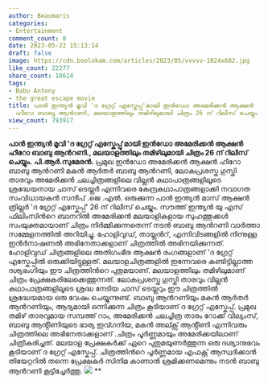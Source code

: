 ```yaml
---
author: Beaumaris
categories:
- Entertainment
comment_count: 0
date: 2023-05-22 15:13:14
draft: false
image: https://cdn.boolokam.com/articles/2023/05/vvvvv-1024x682.jpg
like_count: 22277
share_count: 18624
tags:
- Babu Antony
- the great escape movie
title: പാന്‍ ഇന്ത്യന്‍ മൂവി 'ദ ഗ്രേറ്റ് എസ്കേപ്പു'മായി ഇന്‍ഡോ അമേരിക്കന്‍ ആക്ഷന്‍
  ഹീറോ ബാബു ആന്‍റണി, മലയാളത്തിലും തമിഴിലുമായി ചിത്രം 26 ന് റിലീസ് ചെയ്യും
view_count: 793917
---
```


**പാന്‍ ഇന്ത്യന്‍ മൂവി 'ദ ഗ്രേറ്റ് എസ്കേപ്പു'മായി ഇന്‍ഡോ അമേരിക്കന്‍ ആക്ഷന്‍ ഹീറോ ബാബു ആന്‍റണി., മലയാളത്തിലും തമിഴിലുമായി ചിത്രം 26 ന് റിലീസ് ചെയ്യും.** **പി.ആർ.സുമേരൻ.** പ്രമുഖ ഇന്‍ഡോ അമേരിക്കന്‍ ആക്ഷന്‍ ഹീറോ ബാബു ആന്‍റണി മകന്‍ ആര്‍തര്‍ ബാബു ആന്‍റണി, ലോകപ്രശസ്ത ഗുസ്തി താരവും അമേരിക്കന്‍ ചലച്ചിത്രങ്ങളിലെ വില്ലന്‍ കഥാപാത്രങ്ങളിലൂടെ ശ്രദ്ധേയനായ ചാസ് ടെയ്ലര്‍ എന്നിവരെ കേന്ദ്രകഥാപാത്രങ്ങളാക്കി നവാഗത സംവിധായകന്‍ സന്ദീപ് .ജെ .എല്‍. ഒരുക്കുന്ന പാന്‍ ഇന്ത്യന്‍ മാസ് ആക്ഷന്‍ ത്രില്ലര്‍ 'ദ ഗ്രേറ്റ് എസ്കേപ്പ്' 26 ന് റിലീസ് ചെയ്യും. സൗത്ത് ഇന്ത്യന്‍ യു എസ് ഫിലിംസിന്‍റെ ബാനറില്‍ അമേരിക്കന്‍ മലയാളികളായ സുഹത്തുക്കള്‍ സംയുക്തമായാണ് ചിത്രം നിര്‍മ്മിക്കുന്നതെന്ന് നടന്‍ ബാബു ആന്‍റണി വാര്‍ത്താ സമ്മേളനത്തില്‍ അറിയിച്ചു. ഹോളിവുഡ്, തായ്ലന്‍റ്, എന്നിവിടങ്ങളില്‍ നിന്നുള്ള ഇന്‍ര്‍നാഷണല്‍ അഭിനേതാക്കളാണ് ചിത്രത്തില്‍ അഭിനയിക്കുന്നത്. ഹോളിവുഡ് ചിത്രങ്ങളിലെ അതിഗംഭീര ആക്ഷന്‍ രംഗങ്ങളാണ് 'ദ ഗ്രേറ്റ് എസ്കേപ്പില്‍ ഒരുക്കിയിട്ടുള്ളത്. മലയാളചിത്രങ്ങളില്‍ ഇന്നേവരെ കണ്ടിട്ടില്ലാത്ത ദശ്യഭംഗിയും ഈ ചിത്രത്തിന്‍റെ പുതുമയാണ്. [](https://cdn.boolokam.com/articles/2023/05/qqqqqqww.jpg) മലയാളത്തിലും തമിഴിലുമാണ് ചിത്രം പ്രേക്ഷകരിലേക്കെത്തുന്നത്. ലോകപ്രശസ്ത ഗുസ്തി താരവും വില്ലന്‍ കഥാപാത്രങ്ങളിലൂടെ ശ്രദ്ധ നേടിയ ചാസ് ടെയ്ലറും ഈ ചിത്രത്തില്‍ ശ്രദ്ധേയമായ ഒരു വേഷം ചെയ്യുന്നുണ്ട്. ബാബു ആന്‍റണിയും മകന്‍ ആര്‍തര്‍ ആന്‍റണിയും, ആദ്യമായി ഒന്നിക്കുന്ന ചിത്രം കൂടിയാണ് ദ ഗ്രേറ്റ് എസ്കേപ്പ്. പ്രമുഖ തമിഴ് താരവുമായ സമ്പത്ത് റാം, അമേരിക്കൻ ചലച്ചിത്ര താരം റോക്ക് വില്യംസ്, ബാബു ആൻ്റിണിയുടെ ഭാര്യ ഇവ്ഗനിയ, മകൻ അല്ക്സ് ആൻ്റിണി എന്നിവരും ചിത്രത്തിലെ അഭിനേതാക്കളാണ് .ചിത്രം പൂര്‍ണ്ണമായും അമേരിക്കയിലാണ് ചിത്രീകരിച്ചത്. മലയാള പ്രേക്ഷകര്‍ക്ക് ഏറെ പുതുമയുണര്‍ത്തുന്ന ഒരു ദശ്യാനുഭവം കൂടിയാണ് ദ ഗ്രേറ്റ് എസ്കേപ്പ്. ചിത്രത്തിന്‍റെ പൂര്‍ണ്ണമായ എഫക്റ്റ് ആസ്വദിക്കാന്‍ തിയേറ്ററില്‍ തന്നെ പ്രേക്ഷകര്‍ സിനിമ കാണാന്‍ ശ്രമിക്കണമെന്നും നടന്‍ ബാബു ആന്‍റണി കൂട്ടിച്ചേര്‍ത്തു. [![](https://cdn.boolokam.com/articles/2023/05/vvvvv-1024x682.jpg)](https://cdn.boolokam.com/articles/2023/05/vvvvv.jpg) **
